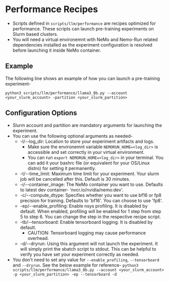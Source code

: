 # Performance Recipes

- Scripts defined in `scripts/llm/performance` are recipes optimized for performance. These scripts can launch pre-training experiments on Slurm based clusters.
- You will need a virtual environemnt with NeMo and Nemo-Run related dependencies installed as the experiment configuration is resolved before launching it inside NeMo container.

## Example

The following line shows an example of how you can launch a pre-training experiment-

`python3 scripts/llm/performance/llama3_8b.py --account <your_slurm_account> -partition <your_slurm_partition>`

## Configuration Options

- Slurm account and partition are mandatory arguments for launching the experiment.
- You can use the following optional arguments as needed-
  - -l/--log_dir: Location to store your experiment artifacts and logs. 
    - Make sure the environemnt variable `NEMORUN_HOME=<log_dir>` is accessible and set correctly in your virtual environment. 
    - You can run `export NEMORUN_HOME=<log_dir>` in your terminal. You can add it your bashrc file (or equivalent for your OS/Linux distro) for setting it permanently.
  - -t/--time_limit: Maximum time limit for your experiment. Your slurm job will be cancelled after this. Default is 30 minutes.
  - -i/--container_image: The NeMo container you want to use. Defaults to latest dev container- 'nvcr.io/nvidia/nemo:dev'.
  - -c/--compute_dtype: Specifies whether you want to use bf16 or fp8 precision for training. Defaults to 'bf16'. You can choose to use 'fp8'.
  - -ep/--enable_profiling: Enable nsys profiling. It is disabled by default. When enabled, profiling will be enabled for 1 step from step 5 to step 6. You can change the step in the respective recipe script. 
  - -tb/--tensorboard: Enable tensorboard logging. It is disabled by default. 
    - CAUTION: Tensorboard logging may cause performance overhead. 
  - -d/--dryrun: Using this argument will not launch the experiment. It will simply print the sbatch script to stdout. This can be helpful to verify you have set your experiment correctly as needed.
- You don't need to set any value for `--enable_profiling`, `--tensorboard` and `--dryrun`. See the below example for reference-
  `python3 scripts/llm/performance/llama3_8b.py --account <your_slurm_account> -p <your_slurm_partition> -ep --tensorboard -d`
